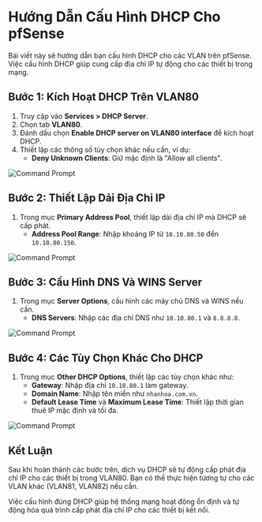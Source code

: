 # Hướng Dẫn Cấu Hình DHCP Cho pfSense

Bài viết này sẽ hướng dẫn bạn cấu hình DHCP cho các VLAN trên pfSense. Việc cấu hình DHCP giúp cung cấp địa chỉ IP tự động cho các thiết bị trong mạng.

## Bước 1: Kích Hoạt DHCP Trên VLAN80
1. Truy cập vào **Services > DHCP Server**.
2. Chọn tab **VLAN80**.
3. Đánh dấu chọn **Enable DHCP server on VLAN80 interface** để kích hoạt DHCP.
4. Thiết lập các thông số tùy chọn khác nếu cần, ví dụ:
   - **Deny Unknown Clients**: Giữ mặc định là "Allow all clients".

![Command Prompt](https://github.com/tudv1989/NhanHoa/blob/main/Docs/Picture/Pfsense/Screenshot_6.png)

## Bước 2: Thiết Lập Dải Địa Chỉ IP
1. Trong mục **Primary Address Pool**, thiết lập dải địa chỉ IP mà DHCP sẽ cấp phát.
   - **Address Pool Range**: Nhập khoảng IP từ `10.10.80.50` đến `10.10.80.150`.

![Command Prompt](https://github.com/tudv1989/NhanHoa/blob/main/Docs/Picture/Pfsense/Screenshot_7.png)

## Bước 3: Cấu Hình DNS Và WINS Server
1. Trong mục **Server Options**, cấu hình các máy chủ DNS và WINS nếu cần.
   - **DNS Servers**: Nhập các địa chỉ DNS như `10.10.80.1` và `8.8.8.8`.

![Command Prompt](https://github.com/tudv1989/NhanHoa/blob/main/Docs/Picture/Pfsense/Screenshot_8.png)

## Bước 4: Các Tùy Chọn Khác Cho DHCP
1. Trong mục **Other DHCP Options**, thiết lập các tùy chọn khác như:
   - **Gateway**: Nhập địa chỉ `10.10.80.1` làm gateway.
   - **Domain Name**: Nhập tên miền như `nhanhoa.com.vn`.
   - **Default Lease Time** và **Maximum Lease Time**: Thiết lập thời gian thuê IP mặc định và tối đa.

![Command Prompt](https://github.com/tudv1989/NhanHoa/blob/main/Docs/Picture/Pfsense/Screenshot_9.png)

## Kết Luận
Sau khi hoàn thành các bước trên, dịch vụ DHCP sẽ tự động cấp phát địa chỉ IP cho các thiết bị trong VLAN80. Bạn có thể thực hiện tương tự cho các VLAN khác (VLAN81, VLAN82) nếu cần.

Việc cấu hình đúng DHCP giúp hệ thống mạng hoạt động ổn định và tự động hóa quá trình cấp phát địa chỉ IP cho các thiết bị kết nối.

